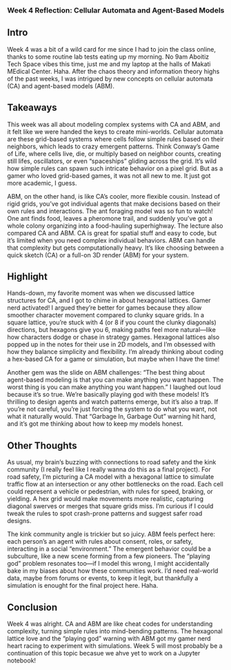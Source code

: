 ### Week 4 Reflection: Cellular Automata and Agent-Based Models

## Intro

Week 4 was a bit of a wild card for me since I had to join the class online, thanks to some routine lab tests eating up my morning. No 9am Aboitiz Tech Space vibes this time, just me and my laptop at the halls of Makati MEdical Center. Haha. After the chaos theory and information theory highs of the past weeks, I was intrigued by new concepts on cellular automata (CA) and agent-based models (ABM).

## Takeaways

This week was all about modeling complex systems with CA and ABM, and it felt like we were handed the keys to create mini-worlds. Cellular automata are these grid-based systems where cells follow simple rules based on their neighbors, which leads to crazy emergent patterns. Think Conway’s Game of Life, where cells live, die, or multiply based on neighbor counts, creating still lifes, oscillators, or even “spaceships” gliding across the grid. It’s wild how simple rules can spawn such intricate behavior on a pixel grid. But as a gamer who loved grid-based games, it was not all new to me. It just got more academic, I guess.

ABM, on the other hand, is like CA’s cooler, more flexible cousin. Instead of rigid grids, you’ve got individual agents that make decisions based on their own rules and interactions. The ant foraging model was so fun to watch! One ant finds food, leaves a pheromone trail, and suddenly you’ve got a whole colony organizing into a food-hauling superhighway.
The lecture also compared CA and ABM. CA is great for spatial stuff and easy to code, but it’s limited when you need complex individual behaviors. ABM can handle that complexity but gets computationally heavy. It’s like choosing between a quick sketch (CA) or a full-on 3D render (ABM) for your system.

## Highlight

Hands-down, my favorite moment was when we discussed lattice structures for CA, and I got to chime in about hexagonal lattices. Gamer nerd activated! I argued they’re better for games because they allow smoother character movement compared to clunky square grids. In a square lattice, you’re stuck with 4 (or 8 if you count the clunky diagonals) directions, but hexagons give you 6, making paths feel more natural—like how characters dodge or chase in strategy games. Hexagonal lattices also popped up in the notes for their use in 2D models, and I’m obsessed with how they balance simplicity and flexibility. I’m already thinking about coding a hex-based CA for a game or simulation, but maybe when I have the time!

Another gem was the slide on ABM challenges: “The best thing about agent-based modeling is that you can make anything you want happen. The worst thing is you can make anything you want happen.” I laughed out loud because it’s so true. We’re basically playing god with these models! It’s thrilling to design agents and watch patterns emerge, but it’s also a trap. If you’re not careful, you’re just forcing the system to do what you want, not what it naturally would. That “Garbage In, Garbage Out” warning hit hard, and it’s got me thinking about how to keep my models honest.

## Other Thoughts

As usual, my brain’s buzzing with connections to road safety and the kink community (I really feel like I really wanna do this as a final project). For road safety, I’m picturing a CA model with a hexagonal lattice to simulate traffic flow at an intersection or any other bottlenecks on the road. Each cell could represent a vehicle or pedestrian, with rules for speed, braking, or yielding. A hex grid would make movements more realistic, capturing diagonal swerves or merges that square grids miss. I’m curious if I could tweak the rules to spot crash-prone patterns and suggest safer road designs.

The kink community angle is trickier but so juicy. ABM feels perfect here: each person’s an agent with rules about consent, roles, or safety, interacting in a social “environment.” The emergent behavior could be a subculture, like a new scene forming from a few pioneers. The “playing god” problem resonates too—if I model this wrong, I might accidentally bake in my biases about how these communities work. I’d need real-world data, maybe from forums or events, to keep it legit, but thankfully a simulation is enought for the final project here. Haha.


## Conclusion
Week 4 was alright. CA and ABM are like cheat codes for understanding complexity, turning simple rules into mind-bending patterns. The hexagonal lattice love and the “playing god” warning with ABM got my gamer nerd heart racing to experiment with simulations. Week 5 will most probably be a continuation of this topic becasue we ahve yet to work on a Jupyter notebook!